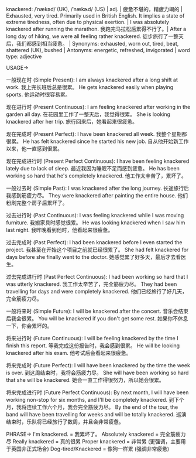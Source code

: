 knackered: /ˈnækəd/ (UK), /ˈnækɚd/ (US) | adj. | 疲惫不堪的，精疲力竭的 |  Exhausted, very tired.  Primarily used in British English.  It implies a state of extreme tiredness, often due to physical exertion. | I was absolutely knackered after running the marathon. 我跑完马拉松后累得不行了。|  After a long day of hiking, we were all feeling rather knackered.  徒步旅行了一整天后，我们都感到相当疲惫。 | Synonyms: exhausted, worn out, tired, beat, shattered (UK), bushed | Antonyms: energetic, refreshed, invigorated | word type: adjective


USAGE->

一般现在时 (Simple Present):
I am always knackered after a long shift at work.  我上完长班后总是很累。
He gets knackered easily when playing sports. 他运动时很容易累。


现在进行时 (Present Continuous):
I am feeling knackered after working in the garden all day.  在花园里工作了一整天后，我觉得很累。
She is looking knackered after her trip.  旅行回来后，她看起来很疲惫。



现在完成时 (Present Perfect):
I have been knackered all week. 我整个星期都很累。
He has felt knackered since he started his new job. 自从他开始新工作以来，他一直感到很累。


现在完成进行时 (Present Perfect Continuous):
I have been feeling knackered lately due to lack of sleep. 最近我因为睡眠不足而感到疲惫。
He has been working so hard that he's completely knackered. 他工作太辛苦了，累坏了。


一般过去时 (Simple Past):
I was knackered after the long journey. 长途旅行后我感到筋疲力尽。
They were knackered after painting the entire house.  他们粉刷完整个房子后累坏了。


过去进行时 (Past Continuous):
I was feeling knackered while I was moving furniture. 我搬家具时感觉很累。
He was looking knackered when I saw him last night. 我昨晚看到他时，他看起来很疲惫。


过去完成时 (Past Perfect):
I had been knackered before I even started the project.  我甚至在开始这个项目之前就已经很累了。
She had felt knackered for days before she finally went to the doctor. 她感觉累了好多天，最后才去看医生。


过去完成进行时 (Past Perfect Continuous):
I had been working so hard that I was utterly knackered. 我工作太辛苦了，完全筋疲力尽。
They had been travelling for days and were completely knackered. 他们已经旅行了好几天，完全筋疲力尽。


一般将来时 (Simple Future):
I will be knackered after the concert.  音乐会结束后我会很累。
You will be knackered if you don't get some rest.  如果你不休息一下，你会累坏的。



将来进行时 (Future Continuous):
I will be feeling knackered by the time I finish this report.  等我完成这份报告时，我会感到很累。
He will be looking knackered after his exam. 他考试后会看起来很疲惫。



将来完成时 (Future Perfect):
I will have been knackered by the time the week is over. 到这周结束时，我将会筋疲力尽。
She will have been working so hard that she will be knackered. 她会一直工作得很努力，所以她会很累。


将来完成进行时 (Future Perfect Continuous):
By next month, I will have been working non-stop for six months, and I'll be completely knackered. 到下个月，我将连续工作六个月，我会完全筋疲力尽。
By the end of the tour, the band will have been travelling for weeks and will be totally knackered. 巡演结束时，乐队将已经旅行了数周，并且会非常疲惫。


PHRASE->
I'm knackered. = 我累坏了。
Absolutely knackered = 完全筋疲力尽
Really knackered = 真的很累
Proper knackered = 非常累 (更强调，主要用于英国非正式场合)
Dog-tired/Knackered = 像狗一样累 (强调非常疲惫)
